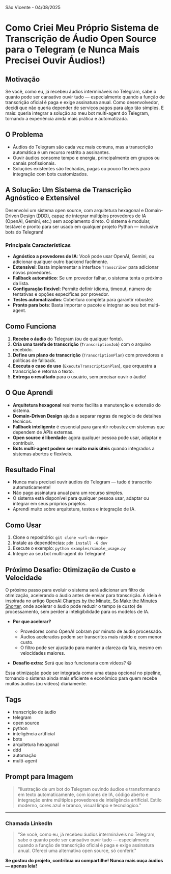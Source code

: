 São Vicente - 04/08/2025

# Como Criei Meu Próprio Sistema de Transcrição de Áudio Open Source para o Telegram (e Nunca Mais Precisei Ouvir Áudios!)

## Motivação

Se você, como eu, já recebeu áudios intermináveis no Telegram, sabe o quanto pode ser cansativo ouvir tudo — especialmente quando a função de transcrição oficial é paga e exige assinatura anual. Como desenvolvedor, decidi que não queria depender de serviços pagos para algo tão simples. E mais: queria integrar a solução ao meu bot multi-agent do Telegram, tornando a experiência ainda mais prática e automatizada.

## O Problema

- Áudios do Telegram são cada vez mais comuns, mas a transcrição automática é um recurso restrito a assinantes.
- Ouvir áudios consome tempo e energia, principalmente em grupos ou canais profissionais.
- Soluções existentes são fechadas, pagas ou pouco flexíveis para integração com bots customizados.

## A Solução: Um Sistema de Transcrição Agnóstico e Extensível

Desenvolvi um sistema open source, com arquitetura hexagonal e Domain-Driven Design (DDD), capaz de integrar múltiplos provedores de IA (OpenAI, Gemini, etc.) sem acoplamento direto. O sistema é modular, testável e pronto para ser usado em qualquer projeto Python — inclusive bots do Telegram!

### Principais Características

- **Agnóstico a provedores de IA**: Você pode usar OpenAI, Gemini, ou adicionar qualquer outro backend facilmente.
- **Extensível**: Basta implementar a interface `Transcriber` para adicionar novos provedores.
- **Fallback automático**: Se um provedor falhar, o sistema tenta o próximo da lista.
- **Configuração flexível**: Permite definir idioma, timeout, número de tentativas e opções específicas por provedor.
- **Testes automatizados**: Cobertura completa para garantir robustez.
- **Pronto para bots**: Basta importar o pacote e integrar ao seu bot multi-agent.

## Como Funciona

1. **Recebe o áudio** do Telegram (ou de qualquer fonte).
2. **Cria uma tarefa de transcrição** (`TranscriptionJob`) com o arquivo recebido.
3. **Define um plano de transcrição** (`TranscriptionPlan`) com provedores e políticas de fallback.
4. **Executa o caso de uso** (`ExecuteTranscriptionPlan`), que orquestra a transcrição e retorna o texto.
5. **Entrega o resultado** para o usuário, sem precisar ouvir o áudio!

## O Que Aprendi

- **Arquitetura hexagonal** realmente facilita a manutenção e extensão do sistema.
- **Domain-Driven Design** ajuda a separar regras de negócio de detalhes técnicos.
- **Fallback inteligente** é essencial para garantir robustez em sistemas que dependem de APIs externas.
- **Open source é liberdade**: agora qualquer pessoa pode usar, adaptar e contribuir.
- **Bots multi-agent podem ser muito mais úteis** quando integrados a sistemas abertos e flexíveis.

## Resultado Final

- Nunca mais precisei ouvir áudios do Telegram — tudo é transcrito automaticamente!
- Não pago assinatura anual para um recurso simples.
- O sistema está disponível para qualquer pessoa usar, adaptar ou integrar em seus próprios projetos.
- Aprendi muito sobre arquitetura, testes e integração de IA.

## Como Usar

1. Clone o repositório: `git clone <url-do-repo>`
2. Instale as dependências: `pdm install -G dev`
3. Execute o exemplo: `python examples/simple_usage.py`
4. Integre ao seu bot multi-agent do Telegram!

## Próximo Desafio: Otimização de Custo e Velocidade

O próximo passo para evoluir o sistema será adicionar um filtro de otimização, acelerando o áudio antes de enviar para transcrição. A ideia é inspirada no artigo [OpenAI Charges by the Minute, So Make the Minutes Shorter](https://george.mand.is/2025/06/openai-charges-by-the-minute-so-make-the-minutes-shorter/), onde acelerar o áudio pode reduzir o tempo (e custo) de processamento, sem perder a inteligibilidade para os modelos de IA.

- **Por que acelerar?**
  - Provedores como OpenAI cobram por minuto de áudio processado.
  - Áudios acelerados podem ser transcritos mais rápido e com menor custo.
  - O filtro pode ser ajustado para manter a clareza da fala, mesmo em velocidades maiores.

- **Desafio extra:** Será que isso funcionaria com vídeos? 😄

Essa otimização pode ser integrada como uma etapa opcional no pipeline, tornando o sistema ainda mais eficiente e econômico para quem recebe muitos áudios (ou vídeos) diariamente.

## Tags

- transcrição de áudio
- telegram
- open source
- python
- inteligência artificial
- bots
- arquitetura hexagonal
- ddd
- automação
- multi-agent

## Prompt para Imagem

> "Ilustração de um bot do Telegram ouvindo áudios e transformando em texto automaticamente, com ícones de IA, código aberto e integração entre múltiplos provedores de inteligência artificial. Estilo moderno, cores azul e branco, visual limpo e tecnológico."

---

### Chamada LinkedIn
> "Se você, como eu, já recebeu áudios intermináveis no Telegram, sabe o quanto pode ser cansativo ouvir tudo — especialmente quando a função de transcrição oficial é paga e exige assinatura anual. Ofereci uma alternativa open source, só conferir."

**Se gostou do projeto, contribua ou compartilhe! Nunca mais ouça áudios — apenas leia!**

